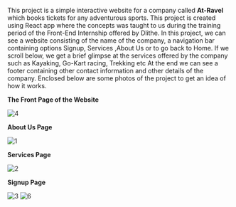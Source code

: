 This project is a simple interactive website for a company called **At-Ravel** which books tickets for any adventurous sports. This project is created using React app where the concepts was taught to us during the training period of the Front-End Internship offered by Dlithe. In this project, we can see a website consisting of the name of the company, a navigation bar containing options Signup, Services ,About Us or to go back to Home. If we scroll below, we get a brief glimpse at the services offered by the company such as Kayaking, Go-Kart racing, Trekking etc At the end we can see a footer containing other contact information and other details of the company. 
Enclosed below are some photos of the project to get an idea of how it works.

**The Front Page of the Website**

![4](https://user-images.githubusercontent.com/90464288/133144353-736eecb6-826b-42d3-82fc-9c1df2ae7199.jpg)

**About Us Page**

![1](https://user-images.githubusercontent.com/90464288/133144678-45db1bf9-50e1-44f0-8641-ab9ffb3e6f50.jpg)

**Services Page**

![2](https://user-images.githubusercontent.com/90464288/133144702-d348b3fc-fe95-4126-bce3-d8f9a170466d.jpg)

**Signup Page**

![3](https://user-images.githubusercontent.com/90464288/133144725-42c265bd-4e0c-435e-aeee-3a0194b67201.jpg)
![6](https://user-images.githubusercontent.com/90464288/133144733-b725536f-c37c-49be-a535-654b2751bfe3.jpg)
